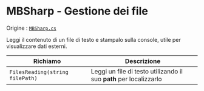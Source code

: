 # MBSharp - Gestione dei file

Origine : [`MBSharp.cs`](../../../MBSharp.cs)

Leggi il contenuto di un file di testo e stampalo sulla console, utile per visualizzare dati esterni.

| Richiamo | Descrizione |
|--------------------------|--------------|
| `FilesReading(string filePath)` | Leggi un file di testo utilizando il suo **path** per localizzarlo|